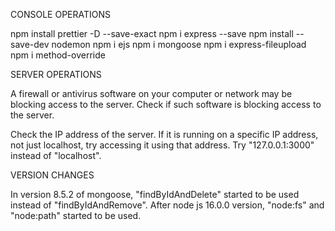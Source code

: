 CONSOLE OPERATIONS

npm install prettier -D --save-exact
npm i express --save
npm install --save-dev nodemon
npm i ejs
npm i mongoose
npm i express-fileupload
npm i method-override


SERVER OPERATIONS

A firewall or antivirus software on your computer or network may be blocking access to the server. Check if such software is blocking access to the server.

Check the IP address of the server. If it is running on a specific IP address, not just localhost, try accessing it using that address.
Try "127.0.0.1:3000" instead of "localhost".

VERSION CHANGES

In version 8.5.2 of mongoose, "findByIdAndDelete" started to be used instead of "findByIdAndRemove".
After node js 16.0.0 version, "node:fs" and "node:path" started to be used.